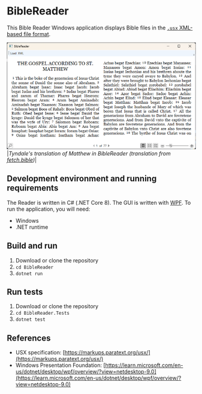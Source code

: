 # BibleReader

This Bible Reader Windows application displays Bible files in the [`.usx` XML-based file format](https://markups.paratext.org/usx/). 

![Alt text](Readme.Resources/TyndaleMat.png "Tyndale's translation of Matthew's gospel")
|*Tyndale's translation of Matthew in BibleReader (translation from [fetch.bible](https://fetch.bible/content/bibles/))*|

## Development environment and running requirements

The Reader is written in C# (.NET Core 8). The GUI is written with [WPF](https://learn.microsoft.com/en-us/dotnet/desktop/wpf/overview/?view=netdesktop-9.0). To run the application, you will need:

- Windows
- .NET runtime

## Build and run

1. Download or clone the repository
2. ```cd BibleReader```
3. ```dotnet run```

## Run tests

1. Download or clone the repository
2. ```cd BibleReader.Tests```
3. ```dotnet test```

## References

- USX specification: [https://markups.paratext.org/usx/](https://markups.paratext.org/usx/)
- Windows Presentation Foundation: [https://learn.microsoft.com/en-us/dotnet/desktop/wpf/overview/?view=netdesktop-9.0](https://learn.microsoft.com/en-us/dotnet/desktop/wpf/overview/?view=netdesktop-9.0)